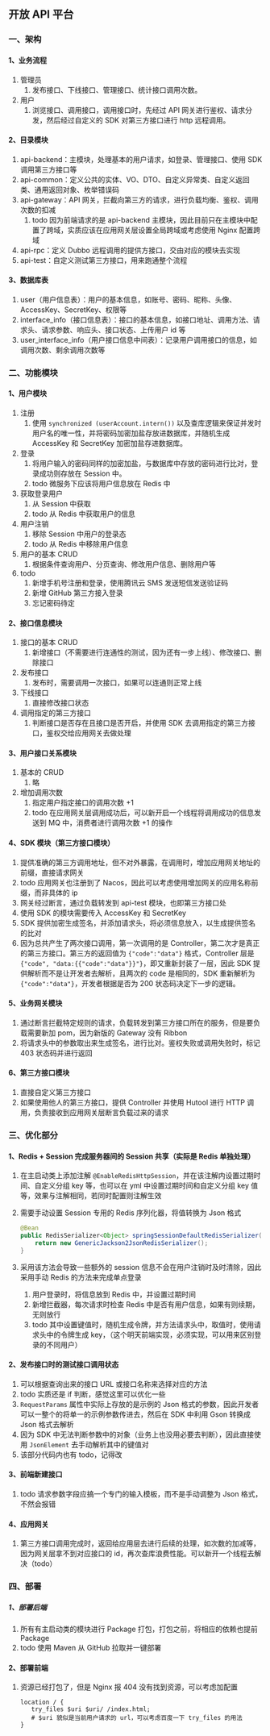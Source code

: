 ## 开放 API 平台

### 一、架构

#### 1、业务流程

1. 管理员
    1. 发布接口、下线接口、管理接口、统计接口调用次数。
2. 用户
    1. 浏览接口、调用接口，调用接口时，先经过 API 网关进行鉴权、请求分发，然后经过自定义的 SDK 对第三方接口进行 http 远程调用。

#### 2、目录模块

1. api-backend：主模块，处理基本的用户请求，如登录、管理接口、使用 SDK 调用第三方接口等
2. api-common：定义公共的实体、VO、DTO、自定义异常类、自定义返回类、通用返回对象、枚举错误码
3. api-gateway：API 网关，拦截向第三方的请求，进行负载均衡、鉴权、调用次数的扣减
    1. todo 因为前端请求的是 api-backend 主模块，因此目前只在主模块中配置了跨域，实质应该在应用网关层设置全局跨域或考虑使用 Nginx 配置跨域
4. api-rpc：定义 Dubbo 远程调用的提供方接口，交由对应的模块去实现
5. api-test：自定义测试第三方接口，用来跑通整个流程

#### 3、数据库表

1. user（用户信息表）：用户的基本信息，如账号、密码、昵称、头像、AccessKey、SecretKey、权限等
2. interface_info（接口信息表）：接口的基本信息，如接口地址、调用方法、请求头、请求参数、响应头、接口状态、上传用户 id 等
3. user_interface_info（用户接口信息中间表）：记录用户调用接口的信息，如调用次数、剩余调用次数等



### 二、功能模块

#### 1、用户模块

1. 注册
    1. 使用 `synchronized (userAccount.intern())` 以及查库逻辑来保证并发时用户名的唯一性，并将密码加密加盐存放进数据库，并随机生成 AccessKey 和 SecretKey 加密加盐存进数据库。
2. 登录
    1. 将用户输入的密码同样的加密加盐，与数据库中存放的密码进行比对，登录成功则存放在 Session 中。
    2. todo 微服务下应该将用户信息放在 Redis 中
3. 获取登录用户
    1. 从 Session 中获取
    2. todo 从 Redis 中获取用户的信息
4. 用户注销
    1. 移除 Session 中用户的登录态
    2. todo 从 Redis 中移除用户信息
5. 用户的基本 CRUD
    1. 根据条件查询用户、分页查询、修改用户信息、删除用户等
6. todo
    1. 新增手机号注册和登录，使用腾讯云 SMS 发送短信发送验证码
    2. 新增 GitHub 第三方接入登录
    3. 忘记密码待定

#### 2、接口信息模块

1. 接口的基本 CRUD
    1. 新增接口（不需要进行连通性的测试，因为还有一步上线）、修改接口、删除接口
2. 发布接口
    1. 发布时，需要调用一次接口，如果可以连通则正常上线
3. 下线接口
    1. 直接修改接口状态
4. 调用指定的第三方接口
    1. 判断接口是否存在且接口是否开启，并使用 SDK 去调用指定的第三方接口，鉴权交给应用网关去做处理

#### 3、用户接口关系模块

1. 基本的 CRUD
    1. 略
2. 增加调用次数
    1. 指定用户指定接口的调用次数 +1
    2. todo 在应用网关层调用成功后，可以新开启一个线程将调用成功的信息发送到 MQ 中，消费者进行调用次数 +1 的操作

#### 4、SDK 模块（第三方接口模块）

1. 提供准确的第三方调用地址，但不对外暴露，在调用时，增加应用网关地址的前缀，直接请求网关
2. todo 应用网关也注册到了 Nacos，因此可以考虑使用增加网关的应用名称前缀，而非具体的 ip
3. 网关经过断言，通过负载转发到 api-test 模块，也即第三方接口处
4. 使用 SDK 的模块需要传入 AccessKey 和 SecretKey
5. SDK 提供加密生成签名，并添加请求头，将必须信息放入，以生成提供签名的比对
6. 因为总共产生了两次接口调用，第一次调用的是 Controller，第二次才是真正的第三方接口。第三方的返回值为 `{"code":"data"}` 格式，Controller 层是`{"code", "data:{{"code":"data"}}"}`，即又重新封装了一层，因此 SDK 提供解析而不是让开发者去解析，且两次的 code 是相同的，SDK 重新解析为 `{"code":"data"}`，开发者根据是否为 200 状态码决定下一步的逻辑。

#### 5、业务网关模块

1. 通过断言拦截特定规则的请求，负载转发到第三方接口所在的服务，但是要负载需要新加 pom，因为新版的 Gateway 没有 Ribbon
2. 将请求头中的参数取出来生成签名，进行比对。鉴权失败或调用失败时，标记 403 状态码并进行返回

#### 6、第三方接口模块

1. 直接自定义第三方接口
2. 如果使用他人的第三方接口，提供 Controller 并使用 Hutool 进行 HTTP 调用，负责接收到应用网关层断言负载过来的请求



### 三、优化部分

#### 1、Redis + Session 完成服务器间的 Session 共享（实际是 Redis 单独处理）

1. 在主启动类上添加注解 `@EnableRedisHttpSession`，并在该注解内设置过期时间、自定义分组 key 等，也可以在 yml 中设置过期时间和自定义分组 key 值等，效果与注解相同，若同时配置则注解生效

2. 需要手动设置 Session 专用的 Redis 序列化器，将值转换为 Json 格式

    ```java
    @Bean
    public RedisSerializer<Object> springSessionDefaultRedisSerializer() {
        return new GenericJackson2JsonRedisSerializer();
    }
    ```

3. 采用该方法会导致一些额外的 session 信息不会在用户注销时及时清除，因此采用手动 Redis 的方法来完成单点登录

    1. 用户登录时，将信息放到 Redis 中，并设置过期时间
    2. 新增拦截器，每次请求时检查 Redis 中是否有用户信息，如果有则续期，无则放行
    3. todo 其中设置键值时，随机生成令牌，并方法请求头中，取值时，使用请求头中的令牌生成 key，（这个明天前端实现，必须实现，可以用来区别登录的不同用户）

#### 2、发布接口时的测试接口调用状态

1. 可以根据查询出来的接口 URL 或接口名称来选择对应的方法
2. todo 实质还是 if 判断，感觉这里可以优化一些
3. `RequestParams` 属性中实际上存放的是示例的 Json 格式的参数，因此开发者可以一整个的将单一的示例参数传进去，然后在 SDK 中利用 Gson 转换成 Json 格式去解析
4. 因为 SDK 中无法判断参数中的对象（业务上也没用必要去判断），因此直接使用 `JsonElement` 去手动解析其中的键值对
5. 该部分代码内也有 todo，记得改

#### 3、前端新建接口

1. todo 请求参数字段应搞一个专门的输入模板，而不是手动调整为 Json 格式，不然会报错

#### 4、应用网关

1. 第三方接口调用完成时，返回给应用层去进行后续的处理，如次数的加减等，因为网关层拿不到对应接口的 id，再次查库浪费性能。可以新开一个线程去解决（todo）



### 四、部署

##### 1、部署后端

1. 所有有主启动类的模块进行 Package 打包，打包之前，将相应的依赖也提前 Package
2. todo 使用 Maven 从 GitHub 拉取并一键部署

#### 2、部署前端

1. 资源已经打包了，但是 Nginx 报 404 没有找到资源，可以考虑加配置

    ```nginx
    location / {
       try_files $uri $uri/ /index.html;
       # $uri 貌似是当前用户请求的 url，可以考虑百度一下 try_files 的用法
    }
    ```

    